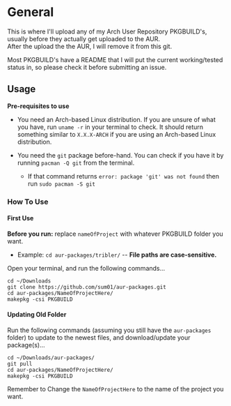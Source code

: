 # General   
This is where I'll upload any of my Arch User Repository PKGBUILD's, usually before they actually get uploaded to the AUR.  
After the upload the the AUR, I will remove it from this git.  

Most PKGBUILD's have a README that I will put the current working/tested status in, so please check it before submitting an issue.

## Usage  
**Pre-requisites to use**  
*   You need an Arch-based Linux distribution. If you are unsure of what you have, run `uname -r` in your terminal to check. It should return something similar to `X.X.X-ARCH` if you are using an Arch-based Linux distribution.

*   You need the `git` package before-hand. You can check if you have it by running `pacman -Q git` from the terminal.
    *   If that command returns `error: package 'git' was not found` then run `sudo pacman -S git`  

### How To Use

#### First Use
**Before you run:** replace `nameOfProject` with whatever PKGBUILD folder you want.   
*   Example: `cd aur-packages/tribler/`  -- **File paths are case-sensitive.**  

Open your terminal, and run the following commands...
```
cd ~/Downloads
git clone https://github.com/sum01/aur-packages.git
cd aur-packages/NameOfProjectHere/
makepkg -csi PKGBUILD
```

#### Updating Old Folder
Run the following commands (assuming you still have the `aur-packages` folder) to update to the newest files, and download/update your package(s)...
```
cd ~/Downloads/aur-packages/
git pull
cd aur-packages/NameOfProjectHere/
makepkg -csi PKGBUILD
```
Remember to Change the `NameOfProjectHere` to the name of the project you want.
